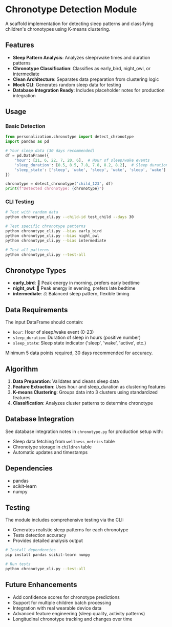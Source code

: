 # Chronotype Detection Module

A scaffold implementation for detecting sleep patterns and classifying children's chronotypes using K-means clustering.

## Features

- **Sleep Pattern Analysis**: Analyzes sleep/wake times and duration patterns
- **Chronotype Classification**: Classifies as early_bird, night_owl, or intermediate
- **Clean Architecture**: Separates data preparation from clustering logic
- **Mock CLI**: Generates random sleep data for testing
- **Database Integration Ready**: Includes placeholder notes for production integration

## Usage

### Basic Detection

```python
from personalization.chronotype import detect_chronotype
import pandas as pd

# Your sleep data (30 days recommended)
df = pd.DataFrame({
    'hour': [21, 6, 22, 7, 20, 6],  # Hour of sleep/wake events
    'sleep_duration': [8.5, 8.5, 7.8, 7.8, 8.2, 8.2],  # Sleep duration
    'sleep_state': ['sleep', 'wake', 'sleep', 'wake', 'sleep', 'wake']
})

chronotype = detect_chronotype('child_123', df)
print(f"Detected chronotype: {chronotype}")
```

### CLI Testing

```bash
# Test with random data
python chronotype_cli.py --child-id test_child --days 30

# Test specific chronotype patterns
python chronotype_cli.py --bias early_bird
python chronotype_cli.py --bias night_owl
python chronotype_cli.py --bias intermediate

# Test all patterns
python chronotype_cli.py --test-all
```

## Chronotype Types

- **early_bird**: 🌅 Peak energy in morning, prefers early bedtime
- **night_owl**: 🦉 Peak energy in evening, prefers late bedtime  
- **intermediate**: ⚖️ Balanced sleep pattern, flexible timing

## Data Requirements

The input DataFrame should contain:

- `hour`: Hour of sleep/wake event (0-23)
- `sleep_duration`: Duration of sleep in hours (positive number)
- `sleep_state`: Sleep state indicator ('sleep', 'wake', 'active', etc.)

Minimum 5 data points required, 30 days recommended for accuracy.

## Algorithm

1. **Data Preparation**: Validates and cleans sleep data
2. **Feature Extraction**: Uses hour and sleep_duration as clustering features
3. **K-means Clustering**: Groups data into 3 clusters using standardized features
4. **Classification**: Analyzes cluster patterns to determine chronotype

## Database Integration

See database integration notes in `chronotype.py` for production setup with:
- Sleep data fetching from `wellness_metrics` table
- Chronotype storage in `children` table
- Automatic updates and timestamps

## Dependencies

- pandas
- scikit-learn
- numpy

## Testing

The module includes comprehensive testing via the CLI:
- Generates realistic sleep patterns for each chronotype
- Tests detection accuracy
- Provides detailed analysis output

```bash
# Install dependencies
pip install pandas scikit-learn numpy

# Run tests
python chronotype_cli.py --test-all
```

## Future Enhancements

- Add confidence scores for chronotype predictions
- Support for multiple children batch processing
- Integration with real wearable device data
- Advanced feature engineering (sleep quality, activity patterns)
- Longitudinal chronotype tracking and changes over time